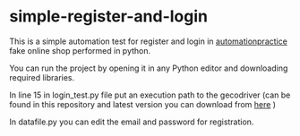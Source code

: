 # simple-register-and-login

This is a simple automation test for register and login in [automationpractice](http://automationpractice.com/)  fake online shop performed in python. 

You can run the project by opening it in any Python editor and downloading required libraries. 

In line 15 in login_test.py file put an execution path to the gecodriver (can be found in this repository and latest version you can download from [here](https://github.com/mozilla/geckodriver/releases) )

In datafile.py you can edit the email and password for registration.
